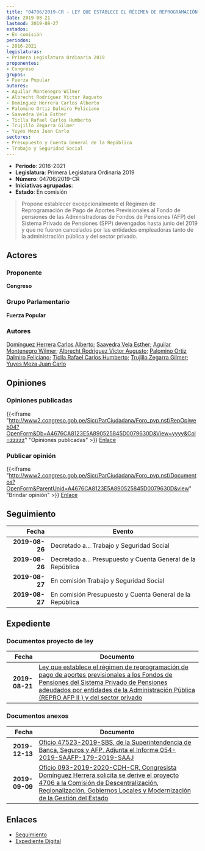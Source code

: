 ```yaml
---
title: "04706/2019-CR - LEY QUE ESTABLECE EL RÉGIMEN DE REPROGRAMACIÓN DE PAGO DE APORTES PREVISIONALES A LOS FONDOS DE PENSIONES DEL SISTEMA PRIVADO DE PENSIONES ADEUDADOS POR ENTIDADES DE LA ADMINISTRACIÓN PÚBLICA (REPRO AFP II) Y DEL SECTOR PRIVADO"
date: 2019-08-21
lastmod: 2019-08-27
estados:
- En comisión
periodos:
- 2016-2021
legislaturas:
- Primera Legislatura Ordinaria 2019
proponentes:
- Congreso
grupos:
- Fuerza Popular
autores:
- Aguilar Montenegro Wilmer
- Albrecht Rodríguez Víctor Augusto
- Domínguez Herrera Carlos Alberto
- Palomino Ortiz Dalmiro Feliciano
- Saavedra Vela Esther
- Ticlla Rafael Carlos Humberto
- Trujillo Zegarra Gilmer
- Yuyes Meza Juan Carlo
sectores:
- Presupuesto y Cuenta General de la República
- Trabajo y Seguridad Social
---
```

- **Periodo**: 2016-2021
- **Legislatura**: Primera Legislatura Ordinaria 2019
- **Número**: 04706/2019-CR
- **Iniciativas agrupadas**: 
- **Estado**: En comisión

> Propone establecer excepcionalmente el Régimen de Reprogramación de Pago de Aportes Previsionales al Fondo de pensiones de las Administradoras de Fondos de Pensiones (AFP) del Sistema Privado de Pensiones (SPP) devengados hasta junio del 2019 y que no fueron cancelados por las entidades empleadoras tanto de la administración pública y del sector privado.


## Actores

### Proponente

**Congreso**

### Grupo Parlamentario

**Fuerza Popular**

### Autores

[Domínguez Herrera Carlos Alberto](mailto:mailto:cdominguez@congreso.gob.pe); [Saavedra Vela Esther](mailto:mailto:esaavedra@congreso.gob.pe); [Aguilar Montenegro Wilmer](mailto:mailto:waguilar@congreso.gob.pe); [Albrecht Rodríguez Víctor Augusto](mailto:mailto:valbrecht@congreso.gob.pe); [Palomino Ortiz Dalmiro Feliciano](mailto:mailto:dfpalomino@congreso.gob.pe); [Ticlla Rafael Carlos Humberto](mailto:mailto:cticlla@congreso.gob.pe); [Trujillo Zegarra Gilmer](mailto:mailto:gtrujilloz@congreso.gob.pe); [Yuyes Meza Juan Carlo](mailto:mailto:jyuyes@congreso.gob.pe)

## Opiniones

### Opiniones publicadas

{{<iframe "http://www2.congreso.gob.pe/Sicr/ParCiudadana/Foro_pvp.nsf/RepOpiweb04?OpenForm&Db=A4676CA8123E5A890525845D0079630D&View=yyyy&Col=zzzzz" "Opiniones publicadas" >}}
[Enlace](http://www2.congreso.gob.pe/Sicr/ParCiudadana/Foro_pvp.nsf/RepOpiweb04?OpenForm&Db=A4676CA8123E5A890525845D0079630D&View=yyyy&Col=zzzzz)

### Publicar opinión

{{<iframe "http://www2.congreso.gob.pe/Sicr/ParCiudadana/Foro_pvp.nsf/Documentos?OpenForm&ParentUnid=A4676CA8123E5A890525845D0079630D&view" "Brindar opinión" >}}
[Enlace](http://www2.congreso.gob.pe/Sicr/ParCiudadana/Foro_pvp.nsf/Documentos?OpenForm&ParentUnid=A4676CA8123E5A890525845D0079630D&view)


## Seguimiento

| Fecha | Evento |
|------:|--------|
| **2019-08-26** | Decretado a... Trabajo y Seguridad Social |
| **2019-08-26** | Decretado a... Presupuesto y Cuenta General de la República |
| **2019-08-27** | En comisión Trabajo y Seguridad Social |
| **2019-08-27** | En comisión Presupuesto y Cuenta General de la República |

## Expediente

### Documentos proyecto de ley

| Fecha | Documento |
|------:|-----------|
| **2019-08-21** | [Ley que establece el régimen de reprogramación de pago de aportes previsionales a los Fondos de Pensiones del Sistema Privado de Pensiones adeudados por entidades de la Administración Pública (REPRO AFP II ) y del sector privado](http://www.leyes.congreso.gob.pe/Documentos/2016_2021/Proyectos_de_Ley_y_de_Resoluciones_Legislativas/PL0470620190821..pdf) |

### Documentos anexos

| Fecha | Documento |
|------:|-----------|
| **2019-12-13** | [Oficio 47523-2019-SBS, de la Superintendencia de Banca, Seguros y AFP, Adjunta el Informe 054-2019-SAAFP-179-2019-SAAJ](http://www.leyes.congreso.gob.pe/Documentos/2016_2021/Consejo_Directivo/Documentos_Otras_Instituciones/OFICIO-47523-2019-SBS.pdf) |
| **2019-09-09** | [Oficio 093-2019-2020-CDH-CR, Congresista Domínguez Herrera solicita se derive el proyecto 4706 a la Comisión de Descentralización, Regionalización, Gobiernos Locales y Modernización de la Gestión del Estado](http://www.leyes.congreso.gob.pe/Documentos/2016_2021/Oficios/Congresistas/OFICIO-093-2019-2020-CDH-CR.pdf) |

## Enlaces

- [Seguimiento](http://www2.congreso.gob.pe/Sicr/TraDocEstProc/CLProLey2016.nsf/f7fff46988ca05b1052578e100829cc7/9406b5c61aa744a50525845d007e5f9c?OpenDocument)
- [Expediente Digital](http://www2.congreso.gob.pe/Sicr/TraDocEstProc/Expvirt_2011.nsf/visbusqptramdoc1621/04706?opendocument)

